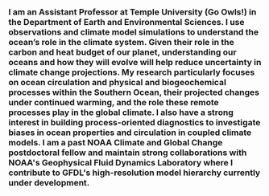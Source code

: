 ### I am an Assistant Professor at Temple University (Go Owls!) in the Department of Earth and Environmental Sciences. I use observations and climate model simulations to understand the ocean’s role in the climate system. Given their role in the carbon and heat budget of our planet, understanding our oceans and how they will evolve will help reduce uncertainty in climate change projections. My research particularly focuses on ocean circulation and physical and biogeochemical processes within the Southern Ocean, their projected changes under continued warming, and the role these remote processes play in the global climate. I also have a strong interest in building process-oriented diagnostics to investigate biases in ocean properties and circulation in coupled climate models. I am a past NOAA Climate and Global Change postdoctoral fellow and maintain strong collaborations with NOAA's Geophysical Fluid Dynamics Laboratory where I contribute to GFDL's high-resolution model hierarchy currently under development.

<!--
**becki-beadling/becki-beadling** is a ✨ _special_ ✨ repository because its `README.md` (this file) appears on your GitHub profile.

Here are some ideas to get you started:

- 🔭 I’m currently working on ...
- 🌱 I’m currently learning ...
- 👯 I’m looking to collaborate on ...
- 🤔 I’m looking for help with ...
- 💬 Ask me about ...
- 📫 How to reach me: ...
- 😄 Pronouns: ...
- ⚡ Fun fact: ...
-->
